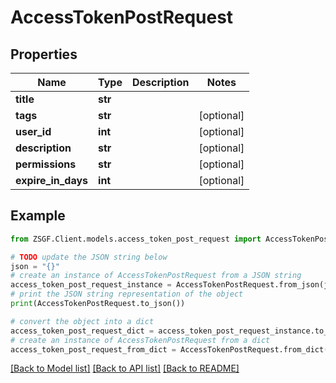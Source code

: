 # AccessTokenPostRequest


## Properties

Name | Type | Description | Notes
------------ | ------------- | ------------- | -------------
**title** | **str** |  | 
**tags** | **str** |  | [optional] 
**user_id** | **int** |  | [optional] 
**description** | **str** |  | [optional] 
**permissions** | **str** |  | [optional] 
**expire_in_days** | **int** |  | [optional] 

## Example

```python
from ZSGF.Client.models.access_token_post_request import AccessTokenPostRequest

# TODO update the JSON string below
json = "{}"
# create an instance of AccessTokenPostRequest from a JSON string
access_token_post_request_instance = AccessTokenPostRequest.from_json(json)
# print the JSON string representation of the object
print(AccessTokenPostRequest.to_json())

# convert the object into a dict
access_token_post_request_dict = access_token_post_request_instance.to_dict()
# create an instance of AccessTokenPostRequest from a dict
access_token_post_request_from_dict = AccessTokenPostRequest.from_dict(access_token_post_request_dict)
```
[[Back to Model list]](../README.md#documentation-for-models) [[Back to API list]](../README.md#documentation-for-api-endpoints) [[Back to README]](../README.md)


